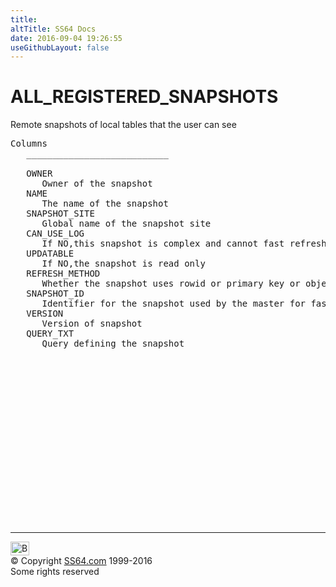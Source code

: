 ```yaml
---
title:
altTitle: SS64 Docs
date: 2016-09-04 19:26:55
useGithubLayout: false
---
```

<!-- #BeginLibraryItem "/Library/head_orad.lbi" --><!-- #EndLibraryItem --><h1>ALL_REGISTERED_SNAPSHOTS </h1><p> Remote snapshots of local tables that the user can see </p> 
 
<pre>Columns
   ___________________________
 
   OWNER
      Owner of the snapshot
   NAME
      The name of the snapshot
   SNAPSHOT_SITE
      Global name of the snapshot site
   CAN_USE_LOG
      If NO,this snapshot is complex and cannot fast refresh
   UPDATABLE
      If NO,the snapshot is read only
   REFRESH_METHOD
      Whether the snapshot uses rowid or primary key or object id for fast refresh
   SNAPSHOT_ID
      Identifier for the snapshot used by the master for fast refresh
   VERSION
      Version of snapshot
   QUERY_TXT
      Query defining the snapshot

</pre><!-- #BeginLibraryItem "/Library/foot_orad.lbi" --><p>
<!-- oracle-footer -->
<ins class="adsbygoogle" style="display:inline-block;width:300px;height:250px" data-ad-client="ca-pub-6140977852749469" data-ad-slot="4275490898"></ins>
<script>
(adsbygoogle = window.adsbygoogle || []).push({});
</script></p>
<hr>
<div id="bl" class="footer"><a href="ALL_REGISTERED_SNAPSHOTS.html#"><img src="../images/top.png" width="30" height="22" alt="Back to the Top"></a></div>
<div id="br" class="footer, tagline">© Copyright <a href="../index.html">SS64.com</a> 1999-2016<br>
Some rights reserved</div>
<!-- #EndLibraryItem -->

